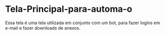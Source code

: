 # Tela-Principal-para-automa-o
Essa tela é uma tela utilizada em conjunto com um bot, para fazer logins em e-mail e fazer downloads de anexos.
